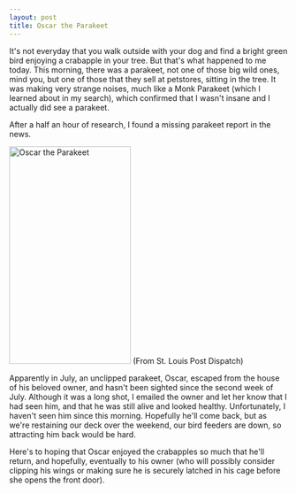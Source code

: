 ```yaml
---
layout: post
title: Oscar the Parakeet
---
```



It's not everyday that you walk outside with your dog and find a bright green bird enjoying a crabapple in your tree. But that's what happened to me today. This morning, there was a parakeet, not one of those big wild ones, mind you, but one of those that they sell at petstores, sitting in the tree. It was making very strange noises, much like a Monk Parakeet (which I learned about in  my search), which confirmed that I wasn't insane and I actually did see a parakeet. 

After a half an hour of research, I found a missing parakeet report in the news. 

<img src="http://bloximages.newyork1.vip.townnews.com/stltoday.com/content/tncms/assets/v3/editorial/8/0c/80cc758c-9909-551f-a929-bb07515a8ac7/559706daef4a6.image.jpg" alt="Oscar the Parakeet" style="width:220px;height:393px;">
(From St. Louis Post Dispatch)

Apparently in July, an unclipped parakeet, Oscar, escaped from the house of his beloved owner, and hasn't been sighted since the second week of July. Although it was a long shot, I emailed the owner and let her know that I had seen him, and that he was still alive and looked healthy. Unfortunately, I haven't seen him since this morning. Hopefully he'll come back, but as we're restaining our deck over the weekend, our bird feeders are down, so attracting him back would be hard. 

Here's to hoping that Oscar enjoyed the crabapples so much that he'll return, and hopefully, eventually to his owner (who will possibly consider clipping his wings or making sure he is securely latched in his cage before she opens the front door). 